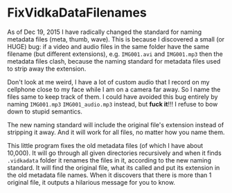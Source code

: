 # FixVidkaDataFilenames

As of Dec 19, 2015 I have radically changed the standard for naming metadata files (meta, thumb, wave). This is because I discovered a small (or HUGE) bug: if a video and audio files in the same folder have the same filename (but different extensions), e.g. `IMG001.avi` and `IMG001.mp3` then the metadata files clash, because the naming standard for metadata files used to strip away the extension.

Don't look at me weird, I have a lot of custom audio that I record on my cellphone close to my face while I am on a camera far away. So I name the files same to keep track of them. I could have avoided this bug entirely by naming `IMG001.mp3` `IMG001_audio.mp3` instead, but **fuck it**!!! I refuse to bow down to stupid semantics.

The new naming standard will include the original file's extension instead of stripping it away. And it will work for all files, no matter how you name them.

This little program fixes the old metadata files (of which I have about 10,000). It will go through all given directories recursively and when it finds `.vidkadata` folder it renames the files in it, according to the new naming standard. It will find the original file, what its called and put its extension in the old metadata file names. When it discovers that there is more than 1 original file, it outputs a hilarious message for you to know.